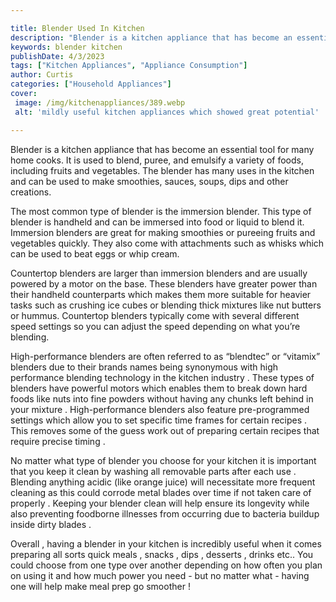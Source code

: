 ```yaml
---

title: Blender Used In Kitchen
description: "Blender is a kitchen appliance that has become an essential tool for many home cooks. It is used to blend, puree, and emulsify a v...you wont regret reading on"
keywords: blender kitchen
publishDate: 4/3/2023
tags: ["Kitchen Appliances", "Appliance Consumption"]
author: Curtis
categories: ["Household Appliances"]
cover: 
 image: /img/kitchenappliances/389.webp
 alt: 'mildly useful kitchen appliances which showed great potential'

---
```


Blender is a kitchen appliance that has become an essential tool for many home cooks. It is used to blend, puree, and emulsify a variety of foods, including fruits and vegetables. The blender has many uses in the kitchen and can be used to make smoothies, sauces, soups, dips and other creations.

The most common type of blender is the immersion blender. This type of blender is handheld and can be immersed into food or liquid to blend it. Immersion blenders are great for making smoothies or pureeing fruits and vegetables quickly. They also come with attachments such as whisks which can be used to beat eggs or whip cream. 

Countertop blenders are larger than immersion blenders and are usually powered by a motor on the base. These blenders have greater power than their handheld counterparts which makes them more suitable for heavier tasks such as crushing ice cubes or blending thick mixtures like nut butters or hummus. Countertop blenders typically come with several different speed settings so you can adjust the speed depending on what you’re blending. 

High-performance blenders are often referred to as “blendtec” or “vitamix” blenders due to their brands names being synonymous with high performance blending technology in the kitchen industry . These types of blenders have powerful motors which enables them to break down hard foods like nuts into fine powders without having any chunks left behind in your mixture . High-performance blenders also feature pre-programmed settings which allow you to set specific time frames for certain recipes . This removes some of the guess work out of preparing certain recipes that require precise timing . 

No matter what type of blender you choose for your kitchen it is important that you keep it clean by washing all removable parts after each use . Blending anything acidic (like orange juice) will necessitate more frequent cleaning as this could corrode metal blades over time if not taken care of properly . Keeping your blender clean will help ensure its longevity while also preventing foodborne illnesses from occurring due to bacteria buildup inside dirty blades . 

Overall , having a blender in your kitchen is incredibly useful when it comes preparing all sorts quick meals , snacks , dips , desserts , drinks etc.. You could choose from one type over another depending on how often you plan on using it and how much power you need - but no matter what - having one will help make meal prep go smoother !
